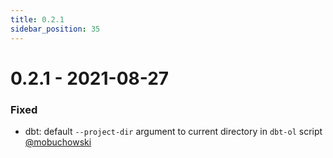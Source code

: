 ```yaml
---
title: 0.2.1
sidebar_position: 35
---
```


# 0.2.1 - 2021-08-27

### Fixed

* dbt: default `--project-dir` argument to current directory in `dbt-ol` script [@mobuchowski](https://github.com/mobuchowski)